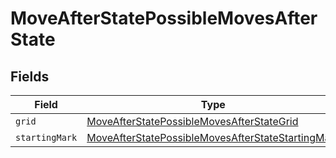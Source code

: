 # MoveAfterStatePossibleMovesAfterState


## Fields

| Field                                                                                                                         | Type                                                                                                                          | Required                                                                                                                      | Description                                                                                                                   |
| ----------------------------------------------------------------------------------------------------------------------------- | ----------------------------------------------------------------------------------------------------------------------------- | ----------------------------------------------------------------------------------------------------------------------------- | ----------------------------------------------------------------------------------------------------------------------------- |
| `grid`                                                                                                                        | [MoveAfterStatePossibleMovesAfterStateGrid](../../models/shared/moveafterstatepossiblemovesafterstategrid.md)                 | :heavy_minus_sign:                                                                                                            | N/A                                                                                                                           |
| `startingMark`                                                                                                                | [MoveAfterStatePossibleMovesAfterStateStartingMark](../../models/shared/moveafterstatepossiblemovesafterstatestartingmark.md) | :heavy_minus_sign:                                                                                                            | N/A                                                                                                                           |